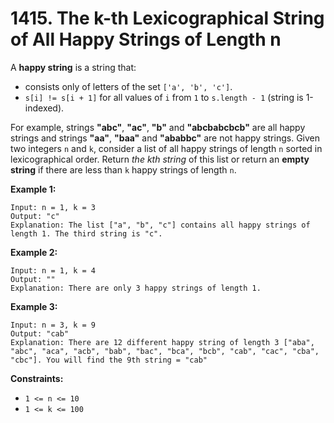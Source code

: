 # 1415. The k-th Lexicographical String of All Happy Strings of Length n
A **happy string** is a string that:
- consists only of letters of the set `['a', 'b', 'c']`.
- `s[i] != s[i + 1]` for all values of `i` from `1` to `s.length - 1` (string is 1-indexed).

For example, strings **"abc"**, **"ac"**, **"b"** and **"abcbabcbcb"** are all happy strings and strings **"aa"**, **"baa"** and **"ababbc"** are not happy strings. Given two integers `n` and `k`, consider a list of all happy strings of length `n` sorted in lexicographical order. Return *the kth string* of this list or return an **empty string** if there are less than `k` happy strings of length `n`.

**Example 1:**
```
Input: n = 1, k = 3
Output: "c"
Explanation: The list ["a", "b", "c"] contains all happy strings of length 1. The third string is "c".
```

**Example 2:**
```
Input: n = 1, k = 4
Output: ""
Explanation: There are only 3 happy strings of length 1.
```

**Example 3:**
```
Input: n = 3, k = 9
Output: "cab"
Explanation: There are 12 different happy string of length 3 ["aba", "abc", "aca", "acb", "bab", "bac", "bca", "bcb", "cab", "cac", "cba", "cbc"]. You will find the 9th string = "cab"
```

**Constraints:**
- `1 <= n <= 10`
- `1 <= k <= 100`
